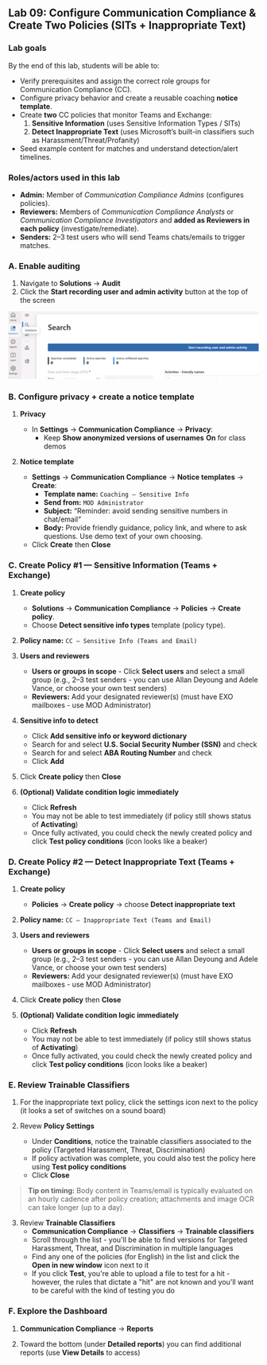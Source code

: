 ## Lab 09: Configure Communication Compliance & Create Two Policies (SITs + Inappropriate Text)

### Lab goals
By the end of this lab, students will be able to:
- Verify prerequisites and assign the correct role groups for Communication Compliance (CC).
- Configure privacy behavior and create a reusable coaching **notice template**.
- Create **two** CC policies that monitor Teams and Exchange:
  1. **Sensitive Information** (uses Sensitive Information Types / SITs)
  2. **Detect Inappropriate Text** (uses Microsoft’s built-in classifiers such as Harassment/Threat/Profanity)
- Seed example content for matches and understand detection/alert timelines.

### Roles/actors used in this lab
- **Admin:** Member of *Communication Compliance Admins* (configures policies).
- **Reviewers:** Members of *Communication Compliance Analysts* or *Communication Compliance Investigators* and **added as Reviewers in each policy** (investigate/remediate).
- **Senders:** 2–3 test users who will send Teams chats/emails to trigger matches.

### A. Enable auditing
1. Navigate to **Solutions** → **Audit**
2. Click the **Start recording user and admin activity** button at the top of the screen

![Start Audit](../images/lab09/start-audit.png)

### B. Configure privacy + create a notice template
1. **Privacy**
   - In **Settings** → **Communication Compliance** → **Privacy**:
     - Keep **Show anonymized versions of usernames** **On** for class demos

2. **Notice template**
   - **Settings** → **Communication Compliance** → **Notice templates** → **Create**:
     - **Template name:** `Coaching – Sensitive Info`
     - **Send from:** `MOD Administrator`
     - **Subject:** “Reminder: avoid sending sensitive numbers in chat/email”
     - **Body:** Provide friendly guidance, policy link, and where to ask questions. Use demo text of your own choosing.
   - Click **Create** then **Close**

### C. Create Policy #1 — Sensitive Information (Teams + Exchange)
1. **Create policy**
   - **Solutions** → **Communication Compliance** → **Policies** → **Create policy**.
   - Choose **Detect sensitive info types** template (policy type).

2. **Policy name:** `CC – Sensitive Info (Teams and Email)`

3. **Users and reviewers**
   - **Users or groups in scope** - Click **Select users** and select a small group (e.g., 2–3 test senders - you can use Allan Deyoung and Adele Vance, or choose your own test senders)
   - **Reviewers:** Add your designated reviewer(s) (must have EXO mailboxes - use MOD Administrator)

4. **Sensitive info to detect**
   - Click **Add sensitive info or keyword dictionary**
   - Search for and select **U.S. Social Security Number (SSN)** and check
   - Search for and select **ABA Routing Number** and check
   - Click **Add**

5. Click **Create policy** then **Close**

6. **(Optional) Validate condition logic immediately**
   - Click **Refresh**
   - You may not be able to test immediately (if policy still shows status of **Activating**)
   - Once fully activated, you could check the newly created policy and click **Test policy conditions** (icon looks like a beaker)

### D. Create Policy #2 — Detect Inappropriate Text (Teams + Exchange)
1. **Create policy**
   - **Policies** → **Create policy** → choose **Detect inappropriate text**

2. **Policy name:** `CC – Inappropriate Text (Teams and Email)`

3. **Users and reviewers**
   - **Users or groups in scope** - Click **Select users** and select a small group (e.g., 2–3 test senders - you can use Allan Deyoung and Adele Vance, or choose your own test senders)
   - **Reviewers:** Add your designated reviewer(s) (must have EXO mailboxes - use MOD Administrator)

5. Click **Create policy** then **Close**

6. **(Optional) Validate condition logic immediately**
   - Click **Refresh**
   - You may not be able to test immediately (if policy still shows status of **Activating**)
   - Once fully activated, you could check the newly created policy and click **Test policy conditions** (icon looks like a beaker)

### E. Review Trainable Classifiers
1. For the inappropriate text policy, click the settings icon next to the policy (it looks a set of switches on a sound board)

2. Revew **Policy Settings**
   - Under **Conditions**, notice the trainable classifiers associated to the policy (Targeted Harassment, Threat, Discrimination)
   - If policy activation was complete, you could also test the policy here using **Test policy conditions**
   - Click **Close**

> **Tip on timing:** Body content in Teams/email is typically evaluated on an hourly cadence after policy creation; attachments and image OCR can take longer (up to a day).

3. Review **Trainable Classifiers**
   - **Communication Compliance** → **Classifiers** → **Trainable classifiers**
   - Scroll through the list - you'll be able to find versions for Targeted Harassment, Threat, and Discrimination in multiple languages
   - Find any one of the policies (for English) in the list and click the **Open in new window** icon next to it
   - If you click **Test**, you're able to upload a file to test for a hit - however, the rules that dictate a "hit" are not known and you'll want to be careful with the kind of testing you do

### F. Explore the Dashboard
1. **Communication Compliance** → **Reports**

2. Toward the bottom (under **Detailed reports**) you can find additional reports (use **View Details** to access)
